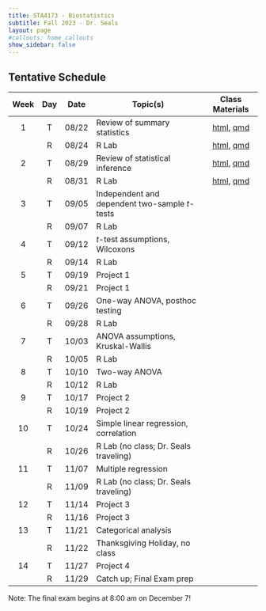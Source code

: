 ```yaml
---
title: STA4173 - Biostatistics
subtitle: Fall 2023 - Dr. Seals
layout: page
#callouts: home_callouts
show_sidebar: false
---
```


## Tentative Schedule

| Week | Day | Date  | Topic(s) | Class Materials |
|:-:|:-:|:-:|---------|:-:|
| 1    | T   | 08/22 | Review of summary statistics | [html](https://samanthaseals.github.io/STA4173/slides/L01.html), [qmd](https://github.com/samanthaseals/STA4173/blob/master/slides/L01.qmd) |
|     | R   | 08/24 | R Lab | [html](https://samanthaseals.github.io/STA4173/labs/D01.html), [qmd](https://github.com/samanthaseals/STA4173/blob/master/labs/D01.qmd) |
| 2     | T   | 08/29 | Review of statistical inference | [html](https://samanthaseals.github.io/STA4173/slides/L02.html), [qmd](https://github.com/samanthaseals/STA4173/blob/master/slides/L02.qmd) |
|     | R   | 08/31 | R Lab | [html](https://samanthaseals.github.io/STA4173/labs/D02.html), [qmd](https://github.com/samanthaseals/STA4173/blob/master/labs/D02.qmd) |
| 3    | T   | 09/05 | Independent and dependent two-sample *t*-tests | |
|     | R   | 09/07 | R Lab |  |
|  4    | T   | 09/12 | *t*-test assumptions, Wilcoxons |   |
|     | R   | 09/14 | R Lab | | |
| 5    | T   | 09/19 | Project 1 | |
|     | R   | 09/21 | Project 1 | | 
| 6   | T   | 09/26 | One-way ANOVA, posthoc testing  |  |
|     | R   | 09/28 | R Lab |  |
| 7     | T   | 10/03 | ANOVA assumptions, Kruskal-Wallis |  |
|     | R   | 10/05 | R Lab |  |
| 8    | T   | 10/10 | Two-way ANOVA | |
|     | R   | 10/12 | R Lab |  |
| 9     | T   | 10/17 | Project 2 | |
|      | R   | 10/19 | Project 2 | |
| 10    | T   | 10/24 | Simple linear regression, correlation |   |
|      | R   | 10/26 |  R Lab (no class; Dr. Seals traveling) |  |
|  11    | T   | 11/07 | Multiple regression |   |
|      | R   | 11/09 | R Lab (no class; Dr. Seals traveling) | |
| 12    | T   | 11/14 | Project 3 | | |
|     | R  | 11/16 | Project 3 | | |
| 13     | T   | 11/21 | Categorical analysis |  |
|     | R  | 11/22 | Thanksgiving Holiday, no class |
| 14    | T   | 11/27 | Project 4 |  | |
|     | R  | 11/29 | Catch up; Final Exam prep |


Note: The final exam begins at 8:00 am on December 7!
